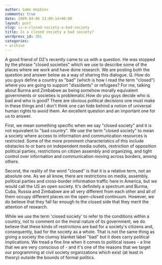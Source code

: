 ```yaml
---
author: Gabe Hopkins
comments: true
date: 2009-04-06 13:09:14+00:00
layout: post
slug: is-a-closed-society-a-bad-society
title: Is a closed society a bad society?
wordpress_id: 381
categories:
- archive
---
```


A good friend of D2's recently came to us with a question. He was stopped by the phrase "closed societies" which we use to describe some of the places where we work and have done research. We are posting both the question and answer below as a way of sharing this dialogue.
Q. How do you guys define a country as "bad" (which is how I read the term "closed") where you are going to support "dissidents" or refugees? For me, talking about Burma and Zimbabwe as being somehow morally equivalent governments or societies is problematic.How do you guys decide who is bad and who is good? There are obvious political decisions one must make in these things and I don't think one can hide behind a notion of universal human rights to avoid them.
An excellent question and an important one for us to answer.

First, we mean something specific when we say "closed society" and it is not equivalent to "bad country". We use the term "closed society" to mean a society where access to information and communication resources is restricted. Some of the more prominent characteristics of this include obstacles to or bans on independent media outlets, restriction of opposition political parties, restrictions on citizen assembly and organizing, and tight control over information and communication moving across borders, among others.

Second, the reality of the word "closed" is that it is a relative term, not an absolute one. As we all know, there are restrictions on media, assembly, political parties and cross-border information traffic here in America, but we would call the US an open society. It's definitely a spectrum and Burma, Cuba, Russia and Zimbabwe are all very different from each other and all of them occupy different places on the open-closed continuum. However, we do believe that they fall far enough to the closed side that they merit the attention of research.

While we use the term 'closed society' to refer to the conditions within a country, not to comment on the moral nature of its government, we do believe that these kinds of restrictions are bad for a society's citizens and, consequently, bad for the society as a whole. That is not the same thing as giving a society the clumsy blanket label "bad" but it does carry political implications. We tread a fine line when it comes to political issues - a line that we are very conscious of - and it's one of the reasons that we target our programming at civil society organizations which exist (at least in theory) outside the bounds of formal politics.
